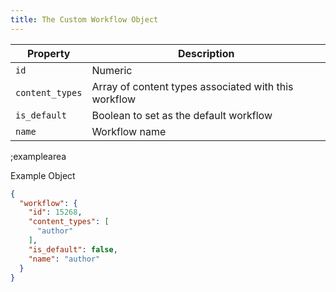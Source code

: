 ```yaml
---
title: The Custom Workflow Object
---
```


| Property | Description |
|---|---|
| `id` | Numeric | Unique ID of the workflow |
| `content_types` | Array of content types associated with this workflow |
| `is_default` | Boolean to set as the default workflow |
| `name` | Workflow name |

;examplearea

Example Object

```json
{
  "workflow": {
    "id": 15268,
    "content_types": [
      "author"
    ],
    "is_default": false,
    "name": "author"
  }
}
```